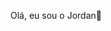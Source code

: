 Olá, eu sou o Jordan👋

<!--
**Jordanjuliobr23/Jordanjuliobr23** is a ✨ _special_ ✨ repository because its `README.md` (this file) appears on your GitHub profile.

Email: Jordanjulio0023@gmail.com 

- 🔭Atualmente sou estudante do 1o período de Redes de Computadores no Instituto Federal do Rio Grande do Norte.
- ⚡Iniciei minha carreira na programação em março de 2021 ao iniciar com o curso de Python do professor Gustavo Guanabara.
- ⭐ Sou certificado em 3 cursos de Python com 40 horas cada.
- 🚀 Estou colcando cada exercício que estou realizando ou realizei nos meus repositórios.
